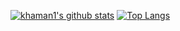 [![khaman1's github stats](https://github-readme-stats.vercel.app/api?username=khaman1&hide=issues&show_icons=true&count_private=true)](https://github.com/khaman1)
[![Top Langs](https://github-readme-stats.vercel.app/api/top-langs/?username=khaman1&layout=compact)](https://github.com/khaman1)
